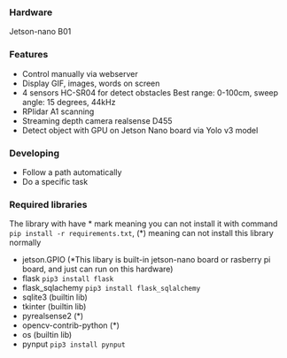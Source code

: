 ### Hardware

Jetson-nano B01 

### Features

- Control manually via webserver
- Display GIF, images, words on screen
- 4 sensors HC-SR04 for detect obstacles Best range: 0-100cm, sweep angle: 15 degrees, 44kHz 
- RPlidar A1 scanning
- Streaming depth camera realsense D455
- Detect object with GPU on Jetson Nano board via Yolo v3 model

### Developing

- Follow a path automatically
- Do a specific task

### Required libraries

The library with have * mark meaning you can not install it with command `pip install -r requirements.txt`, (*) meaning can not install this library normally
- jetson.GPIO (*This libary is built-in jetson-nano board or rasberry pi board, and just can run on this hardware)
- flask `pip3 install flask`
- flask_sqlachemy `pip3 install flask_sqlalchemy`
- sqlite3  (builtin lib)
- tkinter (builtin lib)
- pyrealsense2  (*)
- opencv-contrib-python (*)
- os (builtin lib)
- pynput `pip3 install pynput`
    
